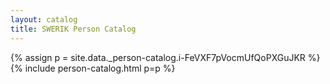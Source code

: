 ```yaml
---
layout: catalog
title: SWERIK Person Catalog
---
```

{% assign p = site.data._person-catalog.i-FeVXF7pVocmUfQoPXGuJKR %}
{% include person-catalog.html p=p %}

